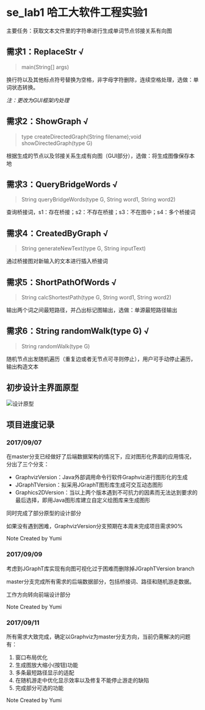 # se_lab1 哈工大软件工程实验1

主要任务：获取文本文件里的字符串进行生成单词节点邻接关系有向图
 
## 需求1：ReplaceStr √

> main(String[] args)

换行符以及其他标点符号替换为空格，非字母字符删除，连续空格处理，选做：单词状态转换。

*注：更改为GUI框架内处理*

## 需求2：ShowGraph √

> type createDirectedGraph(String filename);void showDirectedGraph(type G)

根据生成的节点以及邻接关系生成有向图（GUI部分），选做：将生成图像保存本地

## 需求3：QueryBridgeWords √

> String queryBridgeWords(type G, String word1, String word2)

查询桥接词，s1：存在桥接；s2：不存在桥接；s3：不在图中；s4：多个桥接词

## 需求4：CreatedByGraph √

> String generateNewText(type G, String inputText)

通过桥接图对新输入的文本进行插入桥接词

## 需求5：ShortPathOfWords √

> String calcShortestPath(type G, String word1, String word2)

输出两个词之间最短路径，并凸出标记图输出，选做：单源最短路径输出

## 需求6：String randomWalk(type G) √

> String randomWalk(type G)

随机节点出发随机遍历（重复边或者无节点可寻则停止），用户可手动停止遍历，输出构造文本

## 初步设计主界面原型

![设计原型](https://raw.githubusercontent.com/zhouchang29/se_lab1/master/%E4%B8%BB%E7%95%8C%E9%9D%A2%E8%AE%BE%E8%AE%A1%E5%8E%9F%E5%9E%8B.png)

## 项目进度记录 

### 2017/09/07

在master分支已经做好了后端数据架构的情况下，应对图形化界面的应用情况，分出了三个分支：

+ GraphvizVersion：Java外部调用命令行软件Graphviz进行图形化的生成
+ JGraphTVersion：拟采用JGraphT图形库生成可交互动态图形
+ Graphics2DVersion：当以上两个版本遇到不可抗力的因素而无法达到要求的最后选择，即用Java图形库建立自定义绘图库来生成图形

同时完成了部分原型的设计部分

如果没有遇到困难，GraphvizVersion分支预期在本周末完成项目需求90%

Note Created by Yumi

### 2017/09/09

考虑到JGraphT库实现有向图可视化过于困难而删除掉JGraphTVersion branch

master分支完成所有需求的后端数据部分，包括桥接词、路径和随机游走数据。

工作方向转向前端设计部分

Note Created by Yumi

### 2017/09/11

所有需求大致完成，确定以Graphviz为master分支方向，当前仍需解决的问题有：

1. 窗口布局优化
2. 生成图放大缩小(按钮)功能
3. 多条最短路径显示的适配
4. 在随机游走中优化显示效率以及修复不能停止游走的缺陷
5. 完成部分可选的功能

Note Created by Yumi
